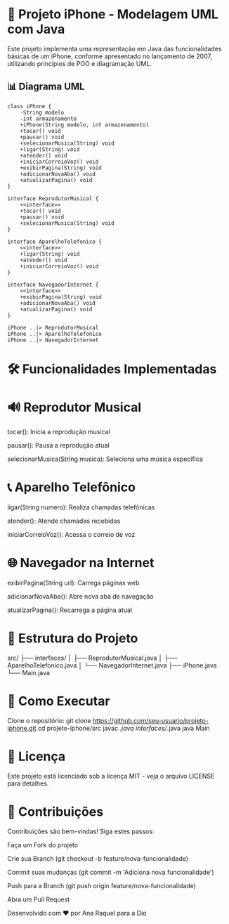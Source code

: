 # 📱 Projeto iPhone - Modelagem UML com Java

Este projeto implementa uma representação em Java das funcionalidades básicas de um iPhone, conforme apresentado no lançamento de 2007, utilizando princípios de POO e diagramação UML.

## 📊 Diagrama UML
    
    class iPhone {
        -String modelo
        -int armazenamento
        +iPhone(String modelo, int armazenamento)
        +tocar() void
        +pausar() void
        +selecionarMusica(String) void
        +ligar(String) void
        +atender() void
        +iniciarCorreioVoz() void
        +exibirPagina(String) void
        +adicionarNovaAba() void
        +atualizarPagina() void
    }
    
    interface ReprodutorMusical {
        <<interface>>
        +tocar() void
        +pausar() void
        +selecionarMusica(String) void
    }
    
    interface AparelhoTelefonico {
        <<interface>>
        +ligar(String) void
        +atender() void
        +iniciarCorreioVoz() void
    }
    
    interface NavegadorInternet {
        <<interface>>
        +exibirPagina(String) void
        +adicionarNovaAba() void
        +atualizarPagina() void
    }
    
    iPhone ..|> ReprodutorMusical
    iPhone ..|> AparelhoTelefonico
    iPhone ..|> NavegadorInternet

# 🛠️ Funcionalidades Implementadas

# 🔊 Reprodutor Musical
tocar(): Inicia a reprodução musical

pausar(): Pausa a reprodução atual

selecionarMusica(String musica): Seleciona uma música específica

# 📞 Aparelho Telefônico
ligar(String numero): Realiza chamadas telefônicas

atender(): Atende chamadas recebidas

iniciarCorreioVoz(): Acessa o correio de voz

# 🌐 Navegador na Internet
exibirPagina(String url): Carrega páginas web

adicionarNovaAba(): Abre nova aba de navegação

atualizarPagina(): Recarrega a página atual

# 📂 Estrutura do Projeto
src/
├── interfaces/
│   ├── ReprodutorMusical.java
│   ├── AparelhoTelefonico.java
│   └── NavegadorInternet.java
├── iPhone.java
└── Main.java

# 🚀 Como Executar
Clone o repositório:
git clone https://github.com/seu-usuario/projeto-iphone.git
cd projeto-iphone/src
javac *.java interfaces/*.java
java Main

# 📝 Licença
Este projeto está licenciado sob a licença MIT - veja o arquivo LICENSE para detalhes.

# 🤝 Contribuições
Contribuições são bem-vindas! Siga estes passos:

Faça um Fork do projeto

Crie sua Branch (git checkout -b feature/nova-funcionalidade)

Commit suas mudanças (git commit -m 'Adiciona nova funcionalidade')

Push para a Branch (git push origin feature/nova-funcionalidade)

Abra um Pull Request

Desenvolvido com ❤️ por Ana Raquel para a Dio
